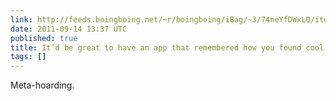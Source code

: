 ```yaml
---
link: http://feeds.boingboing.net/~r/boingboing/iBag/~3/74neYfDWxLQ/itd-be-great-to-have-an-app-that-remembered-how-you-found-cool-stuff-online.html
date: 2011-09-14 13:37 UTC
published: true
title: It’d be great to have an app that remembered how you found cool stuff online
tags: []
---
```


Meta-hoarding.
